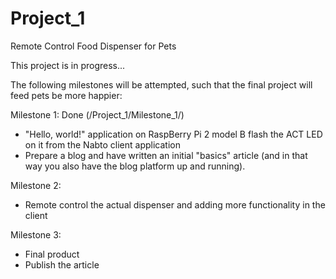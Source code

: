 # Project_1
Remote Control Food Dispenser for Pets

This project is in progress...

The following milestones will be attempted, such that the final project will feed pets be more happier:

Milestone 1: Done (/Project_1/Milestone_1/)
- "Hello, world!" application on RaspBerry Pi 2 model B  flash the ACT LED on it from the Nabto client application
- Prepare a blog and have written an initial "basics" article (and in that way you also have the blog platform up and running).

Milestone 2: 
- Remote control the actual dispenser and adding more functionality in the client

Milestone 3: 
- Final product 
- Publish the article
